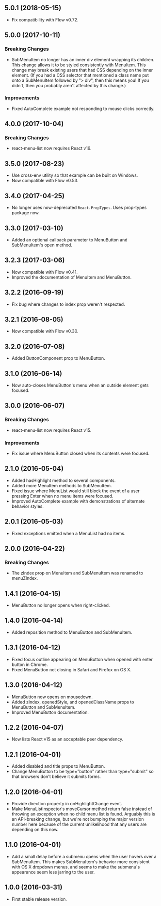 ## 5.0.1 (2018-05-15)

* Fix compatibility with Flow v0.72.

## 5.0.0 (2017-10-11)

### Breaking Changes
* SubMenuItem no longer has an inner div element wrapping its children. This change allows it to be styled consistently with MenuItem. This change may break existing users that had CSS depending on the inner element. (If you had a CSS selector that mentioned a class name put onto a SubMenuItem followed by "> div", then this means you! If you didn't, then you probably aren't affected by this change.)

### Improvements
* Fixed AutoComplete example not responding to mouse clicks correctly.

## 4.0.0 (2017-10-04)

### Breaking Changes
* react-menu-list now requires React v16.

## 3.5.0 (2017-08-23)

* Use cross-env utility so that example can be built on Windows.
* Now compatible with Flow v0.53.

## 3.4.0 (2017-04-25)

* No longer uses now-deprecated `React.PropTypes`. Uses prop-types package now.

## 3.3.0 (2017-03-10)

* Added an optional callback parameter to MenuButton and SubMenuItem's open method.

## 3.2.3 (2017-03-06)

* Now compatible with Flow v0.41.
* Improved the documentation of MenuItem and MenuButton.

## 3.2.2 (2016-09-19)

* Fix bug where changes to index prop weren't respected.

## 3.2.1 (2016-08-05)

* Now compatible with Flow v0.30.

## 3.2.0 (2016-07-08)

* Added ButtonComponent prop to MenuButton.

## 3.1.0 (2016-06-14)

* Now auto-closes MenuButton's menu when an outside element gets focused.

## 3.0.0 (2016-06-07)

### Breaking Changes
* react-menu-list now requires React v15.

### Improvements
* Fix issue where MenuButton closed when its contents were focused.

## 2.1.0 (2016-05-04)

* Added hasHighlight method to several components.
* Added more MenuItem methods to SubMenuItem.
* Fixed issue where MenuList would still block the event of a user pressing Enter when no menu items were focused.
* Improved AutoComplete example with demonstrations of alternate behavior styles.

## 2.0.1 (2016-05-03)

* Fixed exceptions emitted when a MenuList had no items.

## 2.0.0 (2016-04-22)

### Breaking Changes
* The zIndex prop on MenuItem and SubMenuItem was renamed to menuZIndex.

## 1.4.1 (2016-04-15)

* MenuButton no longer opens when right-clicked.

## 1.4.0 (2016-04-14)

* Added reposition method to MenuButton and SubMenuItem.

## 1.3.1 (2016-04-12)

* Fixed focus outline appearing on MenuButton when opened with enter button in Chrome.
* Fixed MenuButton not closing in Safari and Firefox on OS X.

## 1.3.0 (2016-04-12)

* MenuButton now opens on mousedown.
* Added zIndex, openedStyle, and openedClassName props to MenuButton and SubMenuItem.
* Improved MenuButton documentation.

## 1.2.2 (2016-04-07)

* Now lists React v15 as an acceptable peer dependency.

## 1.2.1 (2016-04-01)

* Added disabled and title props to MenuButton.
* Change MenuButton to be type="button" rather than type="submit" so that browsers don't believe it submits forms.

## 1.2.0 (2016-04-01)

* Provide direction property in onHighlightChange event.
* Make MenuListInspector's moveCursor method return false instead of throwing an exception when no child menu list is found. Arguably this is an API-breaking change, but we're not bumping the major version number here because of the current unlikelihood that any users are depending on this now.

## 1.1.0 (2016-04-01)

* Add a small delay before a submenu opens when the user hovers over a SubMenuItem. This makes SubMenuItem's behavior more consistent with OS X dropdown menus, and seems to make the submenu's appearance seem less jarring to the user.

## 1.0.0 (2016-03-31)

* First stable release version.
